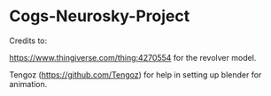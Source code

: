 # Cogs-Neurosky-Project

Credits to:

https://www.thingiverse.com/thing:4270554 for the revolver model.

Tengoz (https://github.com/Tengoz) for help in setting up blender for animation.

